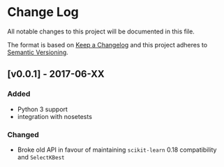 # Change Log
All notable changes to this project will be documented in this file.

The format is based on [Keep a Changelog](http://keepachangelog.com/)
and this project adheres to [Semantic Versioning](http://semver.org/).

## [v0.0.1] - 2017-06-XX

### Added

*  Python 3 support
*  integration with nosetests

### Changed

*  Broke old API in favour of maintaining `scikit-learn` 0.18 compatibility and `SelectKBest`
